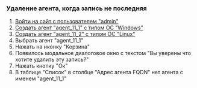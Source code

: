 ### Удаление агента, когда запись не последняя

1. [Войти на сайт с пользователем "admin"](../../../../0.%20Шаги/1.%20Войти%20на%20сайт%20с%20пользователем%20username.md)
1. [Создать агент "agent_11_1" c типом ОС "Windows"](../../../../0.%20Шаги/3.%20Создать%20агент%20agent%20с%20типом%20ОС%20os_type.md)
1. [Создать агент "agent_11_2" с типом ОС "Linux"](../../../../0.%20Шаги/3.%20Создать%20агент%20agent%20с%20типом%20ОС%20os_type.md)
1. Выбрать агент "agent_11_1"
1. Нажать на иконку "Корзина"
1. Появилось модальное диалоговое окно с текстом "Вы уверены что хотите удалить эту запись?"
1. Нажать кнопку "Ок"
1. В таблице "Список" в столбце "Адрес агента FQDN" нет агента с именем "agent_11_1"